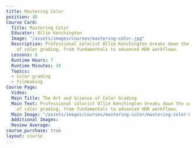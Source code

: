 ```yaml
---
title: Mastering Color
position: 48
Course Card:
  Title: Mastering Color
  Educator: Ollie Kenchington
  Image: "/assets/images/courses/mastering-color.jpg"
  Description: Professional colorist Ollie Kenchington breaks down the art and science
    of color grading, from fundamentals to advanced HDR workflows.
  Lessons: 8
  Runtime Hours: 7
  Runtime Minutes: 30
  Topics:
  - color-grading
  - filmmaking
Course Page:
  Video: 
  Main Title: The Art and Science of Color Grading
  Main Text: Professional colorist Ollie Kenchington breaks down the art and science
    of color grading, from fundamentals to advanced HDR workflows.
  Main Image: "/assets/images/courses/mastering-color/mastering-color-main.jpg"
  Additional Images: 
  Review Average: 
course_purchase: true
layout: course
---
```


